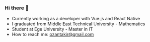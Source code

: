 ### Hi there 👋
- Currently working as a developer with Vue.js and React Native
- I graduated from Middle East Technical University - Mathematics
- Student at Ege University - Master in IT
- How to reach me: ozantakir@gmail.com

<!--
**ozantakir/ozantakir** is a ✨ _special_ ✨ repository because its `README.md` (this file) appears on your GitHub profile.

Here are some ideas to get you started:

- 🔭 I’m currently working on ...
- 🌱 I’m currently learning ...
- 👯 I’m looking to collaborate on ...
- 🤔 I’m looking for help with ...
- 💬 Ask me about ...
- 📫 How to reach me: ...
- 😄 Pronouns: ...
- ⚡ Fun fact: ...
-->
